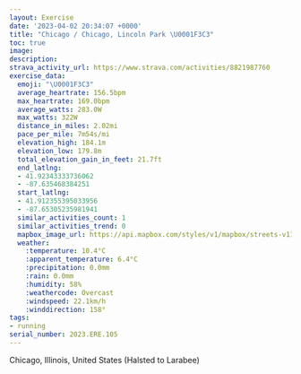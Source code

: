 ```yaml
---
layout: Exercise
date: '2023-04-02 20:34:07 +0000'
title: "Chicago / Chicago, Lincoln Park \U0001F3C3"
toc: true
image:
description:
strava_activity_url: https://www.strava.com/activities/8821987760
exercise_data:
  emoji: "\U0001F3C3"
  average_heartrate: 156.5bpm
  max_heartrate: 169.0bpm
  average_watts: 283.0W
  max_watts: 322W
  distance_in_miles: 2.02mi
  pace_per_mile: 7m54s/mi
  elevation_high: 184.1m
  elevation_low: 179.8m
  total_elevation_gain_in_feet: 21.7ft
  end_latlng:
  - 41.92343333736062
  - -87.635468384251
  start_latlng:
  - 41.912355395033956
  - -87.65305235981941
  similar_activities_count: 1
  similar_activities_trend: 0
  mapbox_image_url: https://api.mapbox.com/styles/v1/mapbox/streets-v11/static/path-5+787af2-1.0(wgy~Fnl~uOKqI%3FuF%40u%40M%7DKCqOCOGEwBDKGAKB_BIsF%40kHGeADqAGaBOw%40AYAgIG%7DFB_AEeFEg%40%40q%40DI%40KFcCEs%40K%5DIIQCYJ%5BFo%40Xg%40XkBLCAEO%40eAEo%40%5Du%40W%7DASu%40KEsATWIk%40%40YZ%3FJDT%3FNId%40GNK%40g%40A%7D%40TCTDxBGZ%3FND%5CRp%40%40TGN%5DFMPSf%40Et%40GT%5Bj%40ONaCbAo%40b%40o%40Fg%40%5CY%5CSPOHWF%7D%40LeAB%5DCi%40Do%40KQA_%40Hm%40GiA%3F),pin-s-s+e5b22e(-87.65144,41.91372),pin-s-f+89ae00(-87.63557999999999,41.92265999999996)/auto/800x800?access_token=pk.eyJ1Ijoiam9zaGJlY2ttYW4iLCJhIjoiY205eWR2aDd1MWZ6djJrbXc4a3M0bWZleiJ9.XiG9OWkNcZk2QzjJbxLB4A
  weather:
    :temperature: 10.4°C
    :apparent_temperature: 6.4°C
    :precipitation: 0.0mm
    :rain: 0.0mm
    :humidity: 58%
    :weathercode: Overcast
    :windspeed: 22.1km/h
    :winddirection: 158°
tags:
- running
serial_number: 2023.ERE.105
---
```

Chicago, Illinois, United States (Halsted to Larabee)
